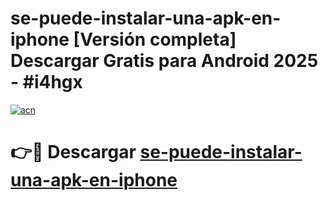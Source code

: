 # se-puede-instalar-una-apk-en-iphone  [Versión completa] Descargar Gratis para Android 2025 - #i4hgx

[![acn](https://github.com/user-attachments/assets/0f9c940e-d8b0-45ae-aac7-cd30a18b3e1c)](https://apps.freeplayer.one?title=se-puede-instalar-una-apk-en-iphone&ref=9F)

# 👉🔴 Descargar [se-puede-instalar-una-apk-en-iphone](https://apps.freeplayer.one?title=se-puede-instalar-una-apk-en-iphone&ref=9F)